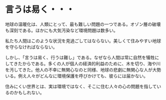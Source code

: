 ﻿# 言うは易く・・・

地球の温暖化は、人類にとって、最も難しい問題の一つである。オゾン層の破壊も深刻である。ほかにも大気汚染など環境問題は数多い。

私たち人間はこのような状況を見過ごしてはならない。美しくて住みやすい地球を守らなければならない。

しかし、「言うは易く、行うは難し」である。なぜなら人間は常に自然を犠牲にしてきたからである。多くの人が個人の経済的利益のために、木を切り、海や川を汚してきた。他人の不幸に無関心なのと同様、地球の悲劇に無関心な人が大勢いる。例え人々がどんなに環境保護を呼びかけても、彼らには届かない。

住みにくい世界とは、実は環境ではなく、そこに住む人々の心の問題を指しているのかもしれない。
